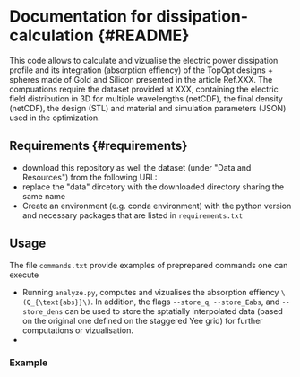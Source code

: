 # Documentation for dissipation-calculation {#README}

This code allows to calculate and vizualise the electric power dissipation profile and its integration (absorption effiency)
of the TopOpt designs + spheres made of Gold and Silicon presented in the article Ref.XXX.
The compuations require the dataset provided at XXX, containing the electric field distribution in 3D for multiple wavelengths (netCDF), 
the final density (netCDF), the design (STL) and material and simulation parameters (JSON) used in the optimization.

## Requirements {#requirements}
- download this repository as well the dataset (under "Data and Resources") from the following URL:
- replace the "data" dircetory with the downloaded directory sharing the same name
- Create an environment (e.g. conda environment) with the python version and necessary packages that are listed in `requirements.txt`

## Usage
The file `commands.txt` provide examples of preprepared commands one can execute
- Running `analyze.py`, computes and vizualises the absorption effiency  `\(Q_{\text{abs}}\)`. In addition, the flags `--store_q`, `--store_Eabs`, and `--store_dens`
  can be used to store the sptatially interpolated data (based on the original one defined on the staggered Yee grid) for further computations or vizualisation.
-
### Example
